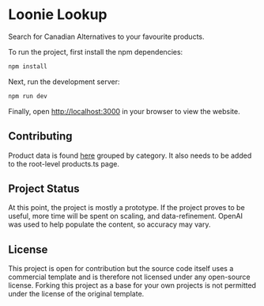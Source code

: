# Loonie Lookup

Search for Canadian Alternatives to your favourite products.

To run the project, first install the npm dependencies:

```bash
npm install
```

Next, run the development server:

```bash
npm run dev
```

Finally, open [http://localhost:3000](http://localhost:3000) in your browser to view the website.

## Contributing

Product data is found [here](https://github.com/jamespohalloran/loonie-lookup/tree/main/src/app/products) grouped by category.
It also needs to be added to the root-level products.ts page.

## Project Status

At this point, the project is mostly a prototype. If the project proves to be useful, more time will be spent on scaling, and data-refinement.
OpenAI was used to help populate the content, so accuracy may vary.

## License

This project is open for contribution but the source code itself uses a commercial template and is therefore not licensed under any open-source license. Forking this project as a base for your own projects is not permitted under the license of the original template.
